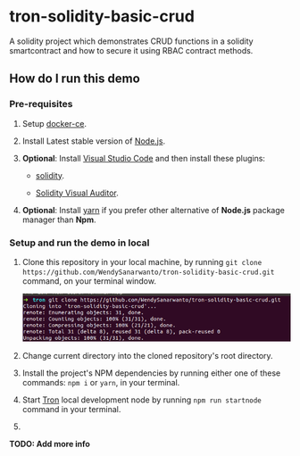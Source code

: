 # tron-solidity-basic-crud

A solidity project which demonstrates CRUD functions in a solidity smartcontract and how to secure it using RBAC contract methods.

## How do I run this demo

### Pre-requisites

1. Setup [docker-ce](https://docs.docker.com/install/).

2. Install Latest stable version of [Node.js](https://nodejs.org/en/).

3. **Optional**: Install [Visual Studio Code](https://code.visualstudio.com/) and then install these plugins:

    * [solidity](https://marketplace.visualstudio.com/items?itemName=JuanBlanco.solidity).

    * [Solidity Visual Auditor](https://marketplace.visualstudio.com/items?itemName=tintinweb.solidity-visual-auditor).

4. **Optional**: Install [yarn](https://yarnpkg.com/lang/en/) if you prefer other alternative of **Node.js** package manager than **Npm**.

### Setup and run the demo in local

1. Clone this repository in your local machine, by running `git clone https://github.com/WendySanarwanto/tron-solidity-basic-crud.git` command, on your terminal window.

    ![alt text](https://github.com/WendySanarwanto/tron-solidity-basic-crud/blob/master/readme_assets/1_clone_repo.png)

2. Change current directory into the cloned repository's root directory.

3. Install the project's NPM dependencies by running either one of these commands: `npm i` or `yarn`, in your terminal.

4. Start [Tron](https://developers.tron.network/) local development node by running `npm run startnode` command in your terminal.

5. 

__TODO: Add more info__
